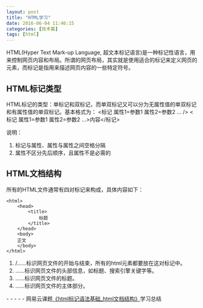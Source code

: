 ```yaml
---
layout: post
title: "HTML学习"
date: 2016-06-04 11:46:15
categories: [技术篇]
tags: [html]
---
```

HTML(Hyper Text Mark-up Language, 超文本标记语言)是一种标记性语言，用来控制网页内容和布局。所谓的网页布局，其实就是使用适合的标记来定义网页的元素，而标记是指用来描述网页内容的一些特定符号。
 
## HTML标记类型
HTML标记的类型：单标记和双标记，而单双标记又可以分为无属性值的单双标记和有属性值的单双标记。基本格式为：
<标记 属性1=参数1 属性2=参数2 … /> 
<标记 属性1=参数1 属性2=参数2 …>内容</标记> 

说明：

1. 标记与属性、属性与属性之间空格分隔
2. 属性不区分先后顺序，且属性不是必需的

## HTML文档结构
所有的HTML文件通常有四对标记来构成，具体内容如下：

```
<html>
	<head>
		<title>
			标题
		</title>
	</head>
	<body>
	正文
	</body>
</html>
```

1. /<html>......</html>标识网页文件的开始与结束，所有的html元素都要放在这对标记中。
2. <head>......</head>标识网页文件的头部信息，如标题、搜索引擎关键字等。
3. <titel>......</title>标识网页文件的标题。
4. <body>......</body>标识网页文件的主体部分。

\- - - - -
网易云课题[《html标记语法基础_html文档结构》](http://study.163.com/course/courseLearn.htm?courseId=215009#/learn/video?lessonId=310094&courseId=215009)学习总结